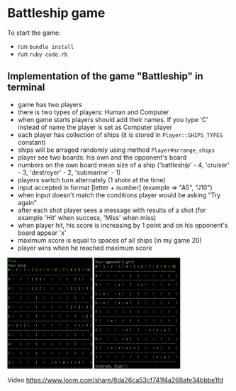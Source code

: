 # Battleship game

  To start the game:
  * run `bundle install`
  * run `ruby code.rb`

## Implementation of the game "Battleship" in terminal

- game has two players
- there is two types of players: Human and Computer
- when game starts players should add their names. If you type 'C' instead of name the player is set as Computer player
- each player has collection of ships (it is stored in `Player::SHIPS_TYPES` constant)
- ships will be arraged randomly using method `Player#arrange_ships`
- player see two boards: his own and the opponent's board
- numbers on the own board mean size of a ship ('battleship' - 4, 'cruiser' - 3, 'destroyer' - 2, 'submarine' - 1)
- players switch turn alternately (1 shote at the time)
- input accepted in format [letter + number] (example => "A5", "J10")
- when input doesn't match the conditions player would be asking "Try again"
- after each shot player sees a message with results of a shot (for example 'Hit' when success, 'Miss' when miss)
- when player hit, his score is increasing by 1 point and on his opponent's board appear 'x'
- maximum score is equal to spaces of all ships (in my game 20)
- player wins when he reached maximum score

<a href="https://ibb.co/PY55YCp" title="grid"><img src="img/grid.png" alt="grid" height="250" /></a>
<a href="https://ibb.co/qJmNvCC" title="grid2"><img src="img/grid2.png" alt="grid2" height="250" /></a>

Video
https://www.loom.com/share/8da26ca53cf741f4a268afe34bbbe1fd
